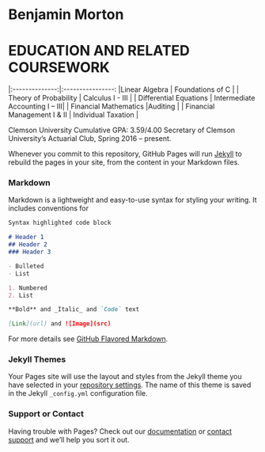 # Benjamin Morton

# EDUCATION AND RELATED COURSEWORK 
|:--------------:|:----------------:
|Linear Algebra  | Foundations of C |
| Theory of Probability  | Calculus I - III  |
| Differential Equations  | Intermediate Accounting I – III|
| Financial Mathematics  |Auditing |
| Financial Management I & II  | Individual Taxation |


Clemson University Cumulative GPA: 3.59/4.00
Secretary of Clemson University’s Actuarial Club, Spring 2016 – present. 



Whenever you commit to this repository, GitHub Pages will run [Jekyll](https://jekyllrb.com/) to rebuild the pages in your site, from the content in your Markdown files.

### Markdown

Markdown is a lightweight and easy-to-use syntax for styling your writing. It includes conventions for

```markdown
Syntax highlighted code block

# Header 1
## Header 2
### Header 3

- Bulleted
- List

1. Numbered
2. List

**Bold** and _Italic_ and `Code` text

[Link](url) and ![Image](src)
```

For more details see [GitHub Flavored Markdown](https://guides.github.com/features/mastering-markdown/).

### Jekyll Themes

Your Pages site will use the layout and styles from the Jekyll theme you have selected in your [repository settings](https://github.com/filescope/filescope.github.io/settings). The name of this theme is saved in the Jekyll `_config.yml` configuration file.

### Support or Contact

Having trouble with Pages? Check out our [documentation](https://help.github.com/categories/github-pages-basics/) or [contact support](https://github.com/contact) and we’ll help you sort it out.

